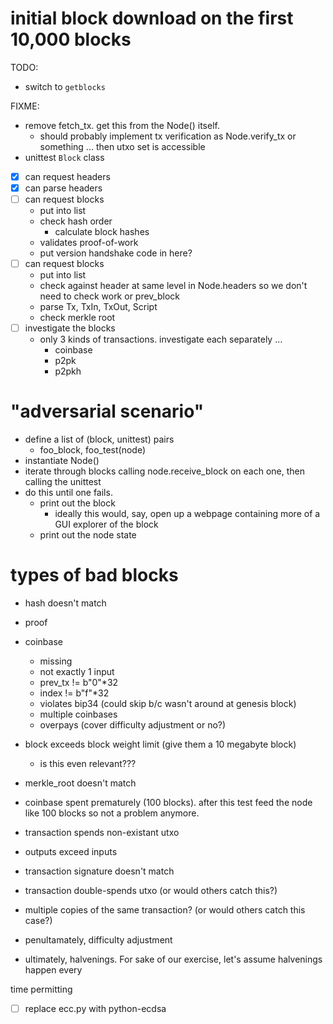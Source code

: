 # initial block download on the first 10,000 blocks

TODO:
- switch to `getblocks`

FIXME:
- remove fetch_tx. get this from the Node() itself.
    - should probably implement tx verification as Node.verify_tx or something ... then utxo set is accessible
- unittest `Block` class

- [x] can request headers
- [x] can parse headers
- [ ] can request blocks
    - put into list
    - check hash order
        - calculate block hashes
    - validates proof-of-work
    - put version handshake code in here?
- [ ] can request blocks
    - put into list
    - check against header at same level in Node.headers so we don't need to check work or prev_block
    - parse Tx, TxIn, TxOut, Script
    - check merkle root
- [ ] investigate the blocks
    - only 3 kinds of transactions. investigate each separately ...
        - coinbase
        - p2pk
        - p2pkh

# "adversarial scenario"    
- define a list of (block, unittest) pairs
    - foo_block, foo_test(node)
- instantiate Node()
- iterate through blocks calling node.receive_block on each one, then calling the unittest 
- do this until one fails. 
    - print out the block
        - ideally this would, say, open up a webpage containing more of a GUI explorer of the block
    - print out the node state
        
# types of bad blocks

- hash doesn't match

- proof

- coinbase
    - missing
    - not exactly 1 input
    - prev_tx != b"0"*32
    - index != b"f"*32
    - violates bip34 (could skip b/c wasn't around at genesis block)
    - multiple coinbases
    - overpays (cover difficulty adjustment or no?)

- block exceeds block weight limit (give them a 10 megabyte block)
    - is this even relevant???
- merkle_root doesn't match
- coinbase spent prematurely (100 blocks). after this test feed the node like 100 blocks so not a problem anymore.
- transaction spends non-existant utxo
- outputs exceed inputs
- transaction signature doesn't match
- transaction double-spends utxo (or would others catch this?)
- multiple copies of the same transaction? (or would others catch this case?)
- penultamately, difficulty adjustment
- ultimately, halvenings. For sake of our exercise, let's assume halvenings happen every 

time permitting
- [ ] replace ecc.py with python-ecdsa
